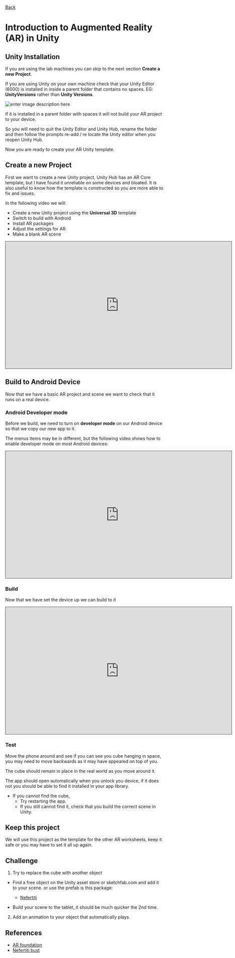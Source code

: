 [Back](https://uwetom.github.io/media-production-worksheets)

# Introduction to Augmented Reality (AR) in Unity

## Unity Installation

If you are using the lab machines you can skip to the next section **Create a new Project**.

If you are using Unity on your own machine check that your Unity Editor (6000) is installed in inside a parent folder that contains no spaces. EG: **UnityVersions** rather than **Unity Versions**.

![enter image description here](https://uwetom.github.io/media-production-worksheets/wk13-unity-ar-introduction/images/editor-loc.png)

If it is installed in a parent folder with spaces it will not build your AR project to your device.

So you will need to quit the Unity Editor and Unity Hub, rename the folder and then follow the prompts re-add / re locate the Unity editor when you reopen Unity Hub.

Now you are ready to create your AR Unity template.

## Create a new Project

First we want to create a new Unity project, Unity Hub has an AR Core template, but I have found it unreliable on some devices and bloated. It is also useful to know how the template is constructed so you are more able to fix and issues.

In the following video we will:
- Create a new Unity project using the **Universal 3D** template
- Switch to build with Android
- Install AR packages
- Adjust the settings for AR
- Make a blank AR scene

<iframe src="https://uwe.cloud.panopto.eu/Panopto/Pages/Embed.aspx?id=889f2f8a-87c2-4ff2-a202-b21a008f305a&autoplay=false&offerviewer=true&showtitle=false&showbrand=false&captions=false&interactivity=all" height="405" width="720" style="border: 1px solid #464646;" allowfullscreen allow="autoplay" aria-label="Panopto Embedded Video Player" aria-description="unity- ar_template" ></iframe>

## Build to Android Device

Now that we have a basic AR project and scene we want to check that it runs on a real device.

### Android Developer mode
Before we build, we need to turn on **developer mode** on our Android device so that we copy our new app to it.

The menus items may be in different, but the following video shows how to enable developer mode on most Android devices:

<iframe src="https://uwe.cloud.panopto.eu/Panopto/Pages/Embed.aspx?id=f24a7422-8565-43e6-af75-b21e00a0a1b5&autoplay=false&offerviewer=true&showtitle=false&showbrand=false&captions=false&interactivity=all" height="405" width="720" style="border: 1px solid #464646;" allowfullscreen allow="autoplay" aria-label="Panopto Embedded Video Player" aria-description="Android developer mode" ></iframe>

### Build

Now that we have set the device up we can build to it

<iframe src="https://uwe.cloud.panopto.eu/Panopto/Pages/Embed.aspx?id=1c0abd93-e11a-40b9-8d4d-b21e00a3fea0&autoplay=false&offerviewer=true&showtitle=false&showbrand=false&captions=false&interactivity=all" height="405" width="720" style="border: 1px solid #464646;" allowfullscreen allow="autoplay" aria-label="Panopto Embedded Video Player" aria-description="unity-build to android" ></iframe>

### Test

Move the phone around and see if you can see you cube hanging in space, you may need to move backwards as it may have appeared on top of you.

The cube should remain in place in the real world as you move around it.

 The app should open automatically when you unlock you device, if it does not you should be able to find it installed in your app library.

- If you cannot find the cube,
	- Try restarting the app. 
	- If you still cannot find it, check that you build the correct scene in Unity.

## Keep this project
We will use this project as the template for the other AR worksheets, keep it safe or you may have to set it all up again.

## Challenge


1. Try to replace the cube with another object
- Find a free object on the Unity asset store or  sketchfab.com and add it to your scene. or use the prefab is this package:

	- [Nefertiti](https://uwetom.github.io/media-production-worksheets/wk13-unity-ar-introduction/assets/nefertiti.unitypackage)
- Build your scene to the tablet, it should be much quicker the 2nd time.
2. Add an animation to your object that automatically plays.

## References

- [AR foundation](https://docs.unity3d.com/Packages/com.unity.xr.arfoundation@5.1/manual/index.html)
- [Nefertiti bust](https://sketchfab.com/3d-models/nefertitis-bust-like-in-the-museum-ce5b14926e494558ab584375a8d63ca7)
<!--stackedit_data:
eyJoaXN0b3J5IjpbMTc4MzMzNTQ3NSwtNDA3MTg5ODQ2LC0zNz
cyOTUzNDMsLTIwODc5NDc0MjAsLTE3NjEwNTQwMTYsMTIwNTky
NDkwMywtNDYxMDcwMTI0LC0yMDYwODM3NDg2LDc4Mzk1MDAyOS
wtMTIzMDc4ODY3Miw2MTMzNjg0ODcsNTA0MDUyNzU4XX0=
-->